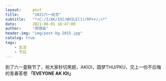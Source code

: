 ```yaml
---
layout:     post
title:      "2021六一纪念"
subtitle:   "*<C:/I/AK/IOI/WHILE(1)/RP++/;>*"
date:       2021-06-01 18:47:00
author:     "周琪岳"
header-img: "img/post-bg-2015.jpg"
catalog: true
tags:
    - 生活
    - 节日
---
```

到了六一童鞋节了，祝大家秒切黑题，AKIOI，圆梦THU/PKU，交上一份不后悔的青春答卷
**「EVEYONE AK IOI」**
